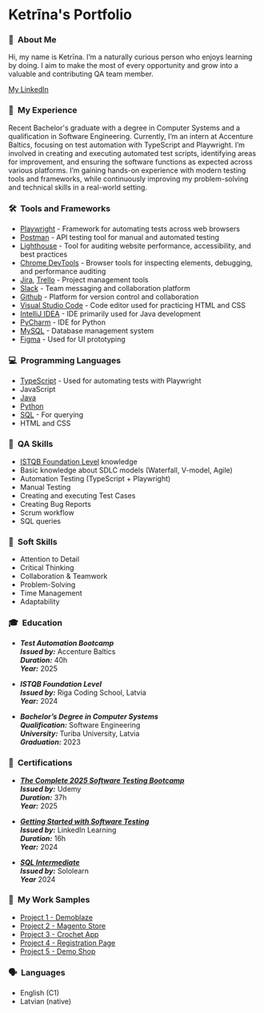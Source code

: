 # Ketrīna's Portfolio

### 👋 &nbsp;About Me
Hi, my name is Ketrīna. I’m a naturally curious person who enjoys learning by doing. I aim to make the most of every opportunity and grow into a valuable and contributing QA team member.

[My LinkedIn](https://www.linkedin.com/in/ketrina-sterna/)

### 💼 &nbsp;My Experience
Recent Bachelor's graduate with a degree in Computer Systems and a qualification in Software Engineering. Currently, I’m an intern at Accenture Baltics, focusing on test automation with TypeScript and Playwright. I’m involved in creating and executing automated test scripts, identifying areas for improvement, and ensuring the software functions as expected across various platforms. I’m gaining hands-on experience with modern testing tools and frameworks, while continuously improving my problem-solving and technical skills in a real-world setting.

### 🛠️ &nbsp;Tools and Frameworks
* [Playwright](https://playwright.dev/) - Framework for automating tests across web browsers
* [Postman](https://www.postman.com/) - API testing tool for manual and automated testing
* [Lighthouse](https://developer.chrome.com/docs/lighthouse/overview) - Tool for auditing website performance, accessibility, and best practices
* [Chrome DevTools](https://developer.chrome.com/docs/devtools) - Browser tools for inspecting elements, debugging, and performance auditing
* [Jira](https://www.atlassian.com/software/jira), [Trello](https://trello.com/) - Project management tools
* [Slack](https://slack.com/intl/en-gb/) - Team messaging and collaboration platform
* [Github](https://github.com/) - Platform for version control and collaboration
* [Visual Studio Code](https://code.visualstudio.com/) - Code editor used for practicing HTML and CSS
* [IntelliJ IDEA](https://www.jetbrains.com/idea/) - IDE primarily used for Java development
* [PyCharm](https://www.jetbrains.com/pycharm/) - IDE for Python
* [MySQL](https://www.mysql.com/) - Database management system
* [Figma](https://www.figma.com/) - Used for UI prototyping

### 💻 &nbsp;Programming Languages
* [TypeScript](https://www.typescriptlang.org/) - Used for automating tests with Playwright
* JavaScript
* [Java](https://www.java.com/en/)
* [Python](https://www.python.org/)
* [SQL](https://www.w3schools.com/sql/) - For querying
* HTML and CSS

### 🧠 &nbsp;QA Skills
* [ISTQB Foundation Level](https://www.istqb.org/certifications/certified-tester-foundation-level-ctfl-v4-0/) knowledge
* Basic knowledge about SDLC models (Waterfall, V-model, Agile)
* Automation Testing (TypeScript + Playwright)
* Manual Testing
* Creating and executing Test Cases
* Creating Bug Reports
* Scrum workflow
* SQL queries

### 💬 &nbsp;Soft Skills
* Attention to Detail
* Critical Thinking
* Collaboration & Teamwork
* Problem-Solving
* Time Management
* Adaptability

### 🎓 &nbsp;Education
* _**Test Automation Bootcamp**_ <br>
_**Issued by:**_ Accenture Baltics<br>
_**Duration:**_ 40h<br>
_**Year:**_ 2025

* _**ISTQB Foundation Level**_ <br>
_**Issued by:**_ Riga Coding School, Latvia<br>
_**Year:**_ 2024

* _**Bachelor’s Degree in Computer Systems**_<br>
_**Qualification:**_ Software Engineering<br>
_**University:**_ Turiba University, Latvia<br>
_**Graduation:**_ 2023
 
 ### 🏅 &nbsp;Certifications
 * [_**The Complete 2025 Software Testing Bootcamp**_](Ketrina_Sterna_The_Complete_2025_Software_Testing_Bootcamp.pdf)<br>
_**Issued by:**_ Udemy<br>
_**Duration:**_ 37h<br>
_**Year:**_ 2025
 
 * [_**Getting Started with Software Testing**_](Ketrina_Sterna_Software_Testing_Certificate.pdf)<br>
 _**Issued by:**_ LinkedIn Learning<br>
 _**Duration:**_ 16h<br>
_**Year:**_ 2024

* [_**SQL Intermediate**_](Ketrina_Sterna_SQL_Certificate.pdf)<br>
 _**Issued by:**_ Sololearn<br>
 _**Year**_ 2024
 
### 🧩 &nbsp;My Work Samples
* [Project 1 - Demoblaze](https://drive.google.com/drive/folders/116hzm2rJOmr7huOOZAKp3zepQ9mvstj6?usp=sharing)
* [Project 2 - Magento Store](https://drive.google.com/drive/folders/1AHMVN_yvKBwWJ7JK8me_wOqygKnnpHVe?usp=sharing)
* [Project 3 - Crochet App](https://drive.google.com/drive/folders/1Tg-JIU03bJuTtN2BYTC4n6K2KSqQf5TI?usp=sharing)
* [Project 4 - Registration Page](https://drive.google.com/drive/folders/14sGiXC2A15yD6KftquScnmXDpJDjGlw3?usp=sharing)
* [Project 5 - Demo Shop]()
 
### 🗣️ &nbsp;Languages
* English (C1)
* Latvian (native)
